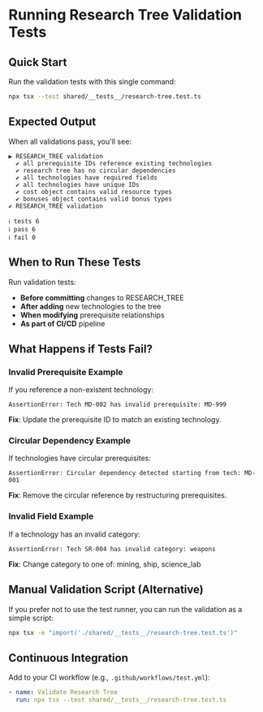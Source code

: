 # Running Research Tree Validation Tests

## Quick Start

Run the validation tests with this single command:

```bash
npx tsx --test shared/__tests__/research-tree.test.ts
```

## Expected Output

When all validations pass, you'll see:

```
▶ RESEARCH_TREE validation
  ✔ all prerequisite IDs reference existing technologies
  ✔ research tree has no circular dependencies
  ✔ all technologies have required fields
  ✔ all technologies have unique IDs
  ✔ cost object contains valid resource types
  ✔ bonuses object contains valid bonus types
✔ RESEARCH_TREE validation

ℹ tests 6
ℹ pass 6
ℹ fail 0
```

## When to Run These Tests

Run validation tests:
- **Before committing** changes to RESEARCH_TREE
- **After adding** new technologies to the tree
- **When modifying** prerequisite relationships
- **As part of CI/CD** pipeline

## What Happens if Tests Fail?

### Invalid Prerequisite Example
If you reference a non-existent technology:
```
AssertionError: Tech MD-002 has invalid prerequisite: MD-999
```
**Fix**: Update the prerequisite ID to match an existing technology.

### Circular Dependency Example
If technologies have circular prerequisites:
```
AssertionError: Circular dependency detected starting from tech: MD-001
```
**Fix**: Remove the circular reference by restructuring prerequisites.

### Invalid Field Example
If a technology has an invalid category:
```
AssertionError: Tech SR-004 has invalid category: weapons
```
**Fix**: Change category to one of: mining, ship, science_lab

## Manual Validation Script (Alternative)

If you prefer not to use the test runner, you can run the validation as a simple script:

```bash
npx tsx -e "import('./shared/__tests__/research-tree.test.ts')"
```

## Continuous Integration

Add to your CI workflow (e.g., `.github/workflows/test.yml`):

```yaml
- name: Validate Research Tree
  run: npx tsx --test shared/__tests__/research-tree.test.ts
```
